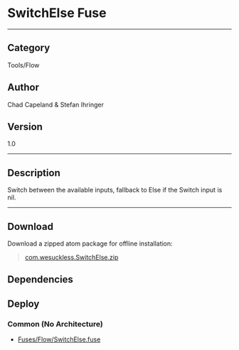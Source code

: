 # SwitchElse Fuse
___

## Category
Tools/Flow

## Author
Chad Capeland & Stefan Ihringer

## Version
1.0

___

## Description
Switch between the available inputs, fallback to Else if the Switch input is nil.

___

## Download

Download a zipped atom package for offline installation:
> [com.wesuckless.SwitchElse.zip](https://gitlab.com/WeSuckLess/Reactor/-/archive/master/Reactor-master.zip?path=Atoms/com.wesuckless.SwitchElse)  

## Dependencies

## Deploy

### Common (No Architecture)

<ul>
<li><a href="https://gitlab.com/WeSuckLess/Reactor/-/blob/master/Atoms/com.wesuckless.SwitchElse/Fuses/Flow/SwitchElse.fuse?ref_type=heads">Fuses/Flow/SwitchElse.fuse</a></li>
</ul>

